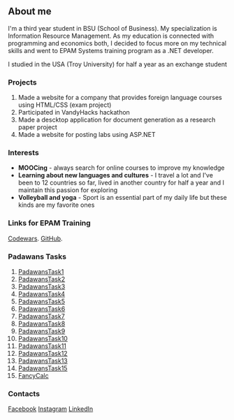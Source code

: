 ## About me

I'm a third year student in BSU (School of Business). My specialization is Information Resource Management. As my education is connected with programming and economics both, I decided to focus more on my technical skills and went to EPAM Systems training program as a .NET developer.

I studied in the USA (Troy University) for half a year as an exchange student

### Projects

1. Made a website for a company that provides foreign language courses using HTML/CSS (exam project)
2. Participated in VandyHacks hackathon
3. Made a descktop application for document generation as a research paper project
4. Made a website for posting labs using ASP.NET

### Interests

- **MOOCing** - always search for online courses to improve my knowledge
- **Learning about new languages and cultures** - I travel a lot and I've been to 12 countries so far, lived in another country for half a year and I maintain this passion for exploring 
- **Volleyball and yoga** - Sport is an essential part of my daily life but these kinds are my favorite ones

### Links for EPAM Training

[Codewars](https://www.codewars.com/users/StalinYS).
[GitHub](https://github.com/StalinYS).

### Padawans Tasks

1. [PadawansTask1](https://github.com/StalinYS/PadawansTask1)
2. [PadawansTask2](https://github.com/StalinYS/PadawansTask2)
3. [PadawansTask3](https://github.com/StalinYS/PadawansTask3)
4. [PadawansTask4](https://github.com/StalinYS/PadawansTask4)
5. [PadawansTask5](https://github.com/StalinYS/PadawansTask5)
6. [PadawansTask6](https://github.com/StalinYS/PadawansTask6)
7. [PadawansTask7](https://github.com/StalinYS/PadawansTask7)
8. [PadawansTask8](https://github.com/StalinYS/PadawansTask8)
9. [PadawansTask9](https://github.com/StalinYS/PadawansTask9)
10. [PadawansTask10](https://github.com/StalinYS/PadawansTask10)
11. [PadawansTask11](https://github.com/StalinYS/PadawansTask11)
12. [PadawansTask12](https://github.com/StalinYS/PadawansTask12)
13. [PadawansTask13](https://github.com/StalinYS/PadawansTask13)
14. [PadawansTask15](https://github.com/StalinYS/PadawansTask15)
15. [FancyCalc](https://github.com/StalinYS/FancyCalc)

### Contacts

[Facebook](https://www.facebook.com/stalinskaya.yana)
[Instagram](https://www.instagram.com/stalinskaiaiana/)
[LinkedIn](https://www.linkedin.com/in/yana-stalinskaya-254750155/)
